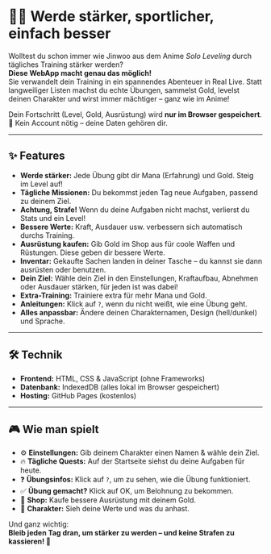 # 🏋️‍♂️ Werde stärker, sportlicher, einfach besser

Wolltest du schon immer wie Jinwoo aus dem Anime *Solo Leveling* durch tägliches Training stärker werden?  
**Diese WebApp macht genau das möglich!**  
Sie verwandelt dein Training in ein spannendes Abenteuer in Real Live. Statt langweiliger Listen machst du echte Übungen, sammelst Gold, levelst deinen Charakter und wirst immer mächtiger – ganz wie im Anime!

Dein Fortschritt (Level, Gold, Ausrüstung) wird **nur im Browser gespeichert**.  
📌 Kein Account nötig – deine Daten gehören dir.

---

## ✨ Features

- **Werde stärker:** Jede Übung gibt dir Mana (Erfahrung) und Gold. Steig im Level auf!
- **Tägliche Missionen:** Du bekommst jeden Tag neue Aufgaben, passend zu deinem Ziel.
- **Achtung, Strafe!** Wenn du deine Aufgaben nicht machst, verlierst du Stats und ein Level! 
- **Bessere Werte:** Kraft, Ausdauer usw. verbessern sich automatisch durchs Training.
- **Ausrüstung kaufen:** Gib Gold im Shop aus für coole Waffen und Rüstungen. Diese geben dir bessere Werte.
- **Inventar:** Gekaufte Sachen landen in deiner Tasche – du kannst sie dann ausrüsten oder benutzen.
- **Dein Ziel:** Wähle dein Ziel in den Einstellungen, Kraftaufbau, Abnehmen oder Ausdauer stärken, für jeden ist was dabei!
- **Extra-Training:** Trainiere extra für mehr Mana und Gold.
- **Anleitungen:** Klick auf `?`, wenn du nicht weißt, wie eine Übung geht.
- **Alles anpassbar:** Ändere deinen Charakternamen, Design (hell/dunkel) und Sprache.

---

## 🛠️ Technik

- **Frontend:** HTML, CSS & JavaScript (ohne Frameworks)
- **Datenbank:** IndexedDB (alles lokal im Browser gespeichert)
- **Hosting:** GitHub Pages (kostenlos)

---

## 🎮 Wie man spielt

- ⚙️ **Einstellungen:** Gib deinem Charakter einen Namen & wähle dein Ziel.
- 🔥 **Tägliche Quests:** Auf der Startseite siehst du deine Aufgaben für heute.
- ❓ **Übungsinfos:** Klick auf `?`, um zu sehen, wie die Übung funktioniert.
- ✅ **Übung gemacht?** Klick auf OK, um Belohnung zu bekommen.
- 🛒 **Shop:** Kaufe bessere Ausrüstung mit deinem Gold.
- 👤 **Charakter:** Sieh deine Werte und was du anhast.

Und ganz wichtig:  
**Bleib jeden Tag dran, um stärker zu werden – und keine Strafen zu kassieren! 💪**
